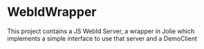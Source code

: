 # WebIdWrapper
This project contains a JS WebId Server, a wrapper in Jolie which implements a simple interface to use that server and a DemoClient
